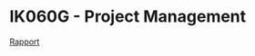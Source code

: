# IK060G - Project Management

[Rapport](https://github.com/albinronnkvist/Course_IK060G_ProjectManagement/blob/main/IK060G_essay_sv.pdf)
